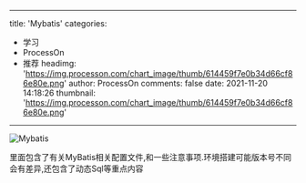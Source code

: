 
---
title: 'Mybatis'
categories: 
 - 学习
 - ProcessOn
 - 推荐
headimg: 'https://img.processon.com/chart_image/thumb/614459f7e0b34d66cf86e80e.png'
author: ProcessOn
comments: false
date: 2021-11-20 14:18:26
thumbnail: 'https://img.processon.com/chart_image/thumb/614459f7e0b34d66cf86e80e.png'
---

<div>   
<img class="thumb" alt="Mybatis" src="https://img.processon.com/chart_image/thumb/614459f7e0b34d66cf86e80e.png" referrerpolicy="no-referrer">
<p>里面包含了有关MyBatis相关配置文件,和一些注意事项.环境搭建可能版本号不同会有差异,还包含了动态Sql等重点内容</p>  
</div>
            